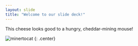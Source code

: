```yaml
---
layout: slide
title: "Welcome to our slide deck!"
---
```


This cheese looks good to a hungry, cheddar-mining mouse!

![minertocat](https://octodex.github.com/images/minertocat.png)
{: .center}
